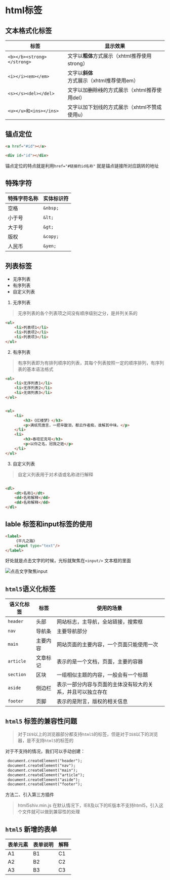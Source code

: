 # html标签

## 文本格式化标签


标签 | 显示效果 | 
---------|----------|
 `<b></b><strong></strong>` | 文字以**粗体**方式展示（xhtml推荐使用strong） | 
 `<i></i><em></em>` | 文字以**斜体**方式展示（xhtml推荐使用em） | 
 `<s></s><del></del>` | 文字以加~~删除线~~的方式展示（xhtml推荐使用del） | 
 `<u></u>和<ins></ins>` | 文字以加下划线的方式展示（xhtml不赞成使用u）

 ## 锚点定位

```html
<a href="#id"></a>

<div id="id"></div>

```
锚点定位的特点就是利用`href="#链接的id名称"` 就是锚点链接所对应跳转的地址

## 特殊字符


特殊字符名称 | 实体标识符 |
---------|----------|
 空格 | `&nbsp;` |
 小于号 | `&lt;` |
 大于号 | `&gt;` |
版权 | `&copy;` | 
人民币 | `&yen;`

## 列表标签

- 无序列表
- 有序列表
- 自定义列表

1. 无序列表

> 无序列表的各个列表项之间没有顺序级别之分，是并列关系的

```html
<ul>
    <li>列表项1</li>
    <li>列表项2</li>
    <li>列表项3</li>
</ul>

```

2. 有序列表

> 有序列表即为有排列顺序的列表，其每个列表按照一定的顺序排列，有序列表的基本语法格式

```html
<ol>
    <li>无序列表1</li>
    <li>无序列表2</li>
    <li>无效列表3</li>
</ol>

```


```html

<ul>
    <li>
        <h3>《红楼梦》</h3>
        <p>满纸荒唐言，一把辛酸泪，都云作者痴，谁解其中味。</p>
    </li>
    <li>
        <h3>泰坦尼克号</h3>
        <p>以你之名，冠我之姓</p>
    </li>
</ul>

```
3. 自定义列表
> 自定义列表用于对术语或名称进行解释
```html

<dl>
    <dt>名称1</dt>
    <dd>名称解释</dd>
    <dd>名称解释</dd>
</dl>

```

## lable 标签和input标签的使用

```html
<label>
    《平凡之路》
    <input type="text"/>
</label>

```

好处就是点击文字的时候，光标就聚焦在`<input/>` 文本框的里面

![点击文字聚焦input](https://github.com/yjn2015/html/blob/master/img/label.png)

## `html5`语义化标签


语义化标签 | 标签 | 使用的场景 |
---------|----------| ------- |
 `header` | 头部 | 网站标志，主导航，全站链接，搜索框
 `nav` | 导航条 | 主要导航部分
 `main` | 主要内容 | 网站页面的主要内容，一个页面只能使用一次
 `article` | 文章标记 | 表示的是一个文档，页面，主要的容器
 `section` | 区块 | 一组相似主题的内容，一般会有一个标题
 `aside` | 侧边栏 | 表示一部分内容与页面的主体没有较大的关系，并且可以独立存在
 `footer` | 页脚 | 表示的是附言，版权的相关信息

 ## `html5` 标签的兼容性问题

 > 对于`IE9`以上的浏览器部分都支持`html5`的标签，但是对于`IE8`以下的浏览器，是不支持`html5`的标签的

 对于不支持的情况，我们可以手动创建：

```html
 document.createElement("header");
 document.createElement("nav");
 document.createElement("main");
 document.createElement("article");
 document.createElement("aside");
 document.createElement("footer");
```
方法二、引入第三方插件

> html5shiv.min.js 在默认情况下，IE8及以下的IE版本不支持html5，引入这个文件就可以做到兼容性的处理

## `html5` 新增的表单

表单元素 | 表单说明 | 解释
---------|----------|---------
 A1 | B1 | C1
 A2 | B2 | C2
 A3 | B3 | C3
